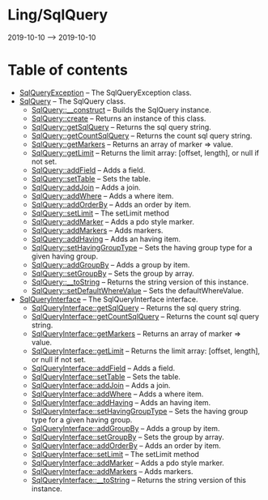 Ling/SqlQuery
================
2019-10-10 --> 2019-10-10




Table of contents
===========

- [SqlQueryException](https://github.com/lingtalfi/SqlQuery/blob/master/doc/api/Ling/SqlQuery/Exception/SqlQueryException.md) &ndash; The SqlQueryException class.
- [SqlQuery](https://github.com/lingtalfi/SqlQuery/blob/master/doc/api/Ling/SqlQuery/SqlQuery.md) &ndash; The SqlQuery class.
    - [SqlQuery::__construct](https://github.com/lingtalfi/SqlQuery/blob/master/doc/api/Ling/SqlQuery/SqlQuery/__construct.md) &ndash; Builds the SqlQuery instance.
    - [SqlQuery::create](https://github.com/lingtalfi/SqlQuery/blob/master/doc/api/Ling/SqlQuery/SqlQuery/create.md) &ndash; Returns an instance of this class.
    - [SqlQuery::getSqlQuery](https://github.com/lingtalfi/SqlQuery/blob/master/doc/api/Ling/SqlQuery/SqlQuery/getSqlQuery.md) &ndash; Returns the sql query string.
    - [SqlQuery::getCountSqlQuery](https://github.com/lingtalfi/SqlQuery/blob/master/doc/api/Ling/SqlQuery/SqlQuery/getCountSqlQuery.md) &ndash; Returns the count sql query string.
    - [SqlQuery::getMarkers](https://github.com/lingtalfi/SqlQuery/blob/master/doc/api/Ling/SqlQuery/SqlQuery/getMarkers.md) &ndash; Returns an array of marker => value.
    - [SqlQuery::getLimit](https://github.com/lingtalfi/SqlQuery/blob/master/doc/api/Ling/SqlQuery/SqlQuery/getLimit.md) &ndash; Returns the limit array: [offset, length], or null if not set.
    - [SqlQuery::addField](https://github.com/lingtalfi/SqlQuery/blob/master/doc/api/Ling/SqlQuery/SqlQuery/addField.md) &ndash; Adds a field.
    - [SqlQuery::setTable](https://github.com/lingtalfi/SqlQuery/blob/master/doc/api/Ling/SqlQuery/SqlQuery/setTable.md) &ndash; Sets the table.
    - [SqlQuery::addJoin](https://github.com/lingtalfi/SqlQuery/blob/master/doc/api/Ling/SqlQuery/SqlQuery/addJoin.md) &ndash; Adds a join.
    - [SqlQuery::addWhere](https://github.com/lingtalfi/SqlQuery/blob/master/doc/api/Ling/SqlQuery/SqlQuery/addWhere.md) &ndash; Adds a where item.
    - [SqlQuery::addOrderBy](https://github.com/lingtalfi/SqlQuery/blob/master/doc/api/Ling/SqlQuery/SqlQuery/addOrderBy.md) &ndash; Adds an order by item.
    - [SqlQuery::setLimit](https://github.com/lingtalfi/SqlQuery/blob/master/doc/api/Ling/SqlQuery/SqlQuery/setLimit.md) &ndash; The setLimit method
    - [SqlQuery::addMarker](https://github.com/lingtalfi/SqlQuery/blob/master/doc/api/Ling/SqlQuery/SqlQuery/addMarker.md) &ndash; Adds a pdo style marker.
    - [SqlQuery::addMarkers](https://github.com/lingtalfi/SqlQuery/blob/master/doc/api/Ling/SqlQuery/SqlQuery/addMarkers.md) &ndash; Adds markers.
    - [SqlQuery::addHaving](https://github.com/lingtalfi/SqlQuery/blob/master/doc/api/Ling/SqlQuery/SqlQuery/addHaving.md) &ndash; Adds an having item.
    - [SqlQuery::setHavingGroupType](https://github.com/lingtalfi/SqlQuery/blob/master/doc/api/Ling/SqlQuery/SqlQuery/setHavingGroupType.md) &ndash; Sets the having group type for a given having group.
    - [SqlQuery::addGroupBy](https://github.com/lingtalfi/SqlQuery/blob/master/doc/api/Ling/SqlQuery/SqlQuery/addGroupBy.md) &ndash; Adds a group by item.
    - [SqlQuery::setGroupBy](https://github.com/lingtalfi/SqlQuery/blob/master/doc/api/Ling/SqlQuery/SqlQuery/setGroupBy.md) &ndash; Sets the group by array.
    - [SqlQuery::__toString](https://github.com/lingtalfi/SqlQuery/blob/master/doc/api/Ling/SqlQuery/SqlQuery/__toString.md) &ndash; Returns the string version of this instance.
    - [SqlQuery::setDefaultWhereValue](https://github.com/lingtalfi/SqlQuery/blob/master/doc/api/Ling/SqlQuery/SqlQuery/setDefaultWhereValue.md) &ndash; Sets the defaultWhereValue.
- [SqlQueryInterface](https://github.com/lingtalfi/SqlQuery/blob/master/doc/api/Ling/SqlQuery/SqlQueryInterface.md) &ndash; The SqlQueryInterface interface.
    - [SqlQueryInterface::getSqlQuery](https://github.com/lingtalfi/SqlQuery/blob/master/doc/api/Ling/SqlQuery/SqlQueryInterface/getSqlQuery.md) &ndash; Returns the sql query string.
    - [SqlQueryInterface::getCountSqlQuery](https://github.com/lingtalfi/SqlQuery/blob/master/doc/api/Ling/SqlQuery/SqlQueryInterface/getCountSqlQuery.md) &ndash; Returns the count sql query string.
    - [SqlQueryInterface::getMarkers](https://github.com/lingtalfi/SqlQuery/blob/master/doc/api/Ling/SqlQuery/SqlQueryInterface/getMarkers.md) &ndash; Returns an array of marker => value.
    - [SqlQueryInterface::getLimit](https://github.com/lingtalfi/SqlQuery/blob/master/doc/api/Ling/SqlQuery/SqlQueryInterface/getLimit.md) &ndash; Returns the limit array: [offset, length], or null if not set.
    - [SqlQueryInterface::addField](https://github.com/lingtalfi/SqlQuery/blob/master/doc/api/Ling/SqlQuery/SqlQueryInterface/addField.md) &ndash; Adds a field.
    - [SqlQueryInterface::setTable](https://github.com/lingtalfi/SqlQuery/blob/master/doc/api/Ling/SqlQuery/SqlQueryInterface/setTable.md) &ndash; Sets the table.
    - [SqlQueryInterface::addJoin](https://github.com/lingtalfi/SqlQuery/blob/master/doc/api/Ling/SqlQuery/SqlQueryInterface/addJoin.md) &ndash; Adds a join.
    - [SqlQueryInterface::addWhere](https://github.com/lingtalfi/SqlQuery/blob/master/doc/api/Ling/SqlQuery/SqlQueryInterface/addWhere.md) &ndash; Adds a where item.
    - [SqlQueryInterface::addHaving](https://github.com/lingtalfi/SqlQuery/blob/master/doc/api/Ling/SqlQuery/SqlQueryInterface/addHaving.md) &ndash; Adds an having item.
    - [SqlQueryInterface::setHavingGroupType](https://github.com/lingtalfi/SqlQuery/blob/master/doc/api/Ling/SqlQuery/SqlQueryInterface/setHavingGroupType.md) &ndash; Sets the having group type for a given having group.
    - [SqlQueryInterface::addGroupBy](https://github.com/lingtalfi/SqlQuery/blob/master/doc/api/Ling/SqlQuery/SqlQueryInterface/addGroupBy.md) &ndash; Adds a group by item.
    - [SqlQueryInterface::setGroupBy](https://github.com/lingtalfi/SqlQuery/blob/master/doc/api/Ling/SqlQuery/SqlQueryInterface/setGroupBy.md) &ndash; Sets the group by array.
    - [SqlQueryInterface::addOrderBy](https://github.com/lingtalfi/SqlQuery/blob/master/doc/api/Ling/SqlQuery/SqlQueryInterface/addOrderBy.md) &ndash; Adds an order by item.
    - [SqlQueryInterface::setLimit](https://github.com/lingtalfi/SqlQuery/blob/master/doc/api/Ling/SqlQuery/SqlQueryInterface/setLimit.md) &ndash; The setLimit method
    - [SqlQueryInterface::addMarker](https://github.com/lingtalfi/SqlQuery/blob/master/doc/api/Ling/SqlQuery/SqlQueryInterface/addMarker.md) &ndash; Adds a pdo style marker.
    - [SqlQueryInterface::addMarkers](https://github.com/lingtalfi/SqlQuery/blob/master/doc/api/Ling/SqlQuery/SqlQueryInterface/addMarkers.md) &ndash; Adds markers.
    - [SqlQueryInterface::__toString](https://github.com/lingtalfi/SqlQuery/blob/master/doc/api/Ling/SqlQuery/SqlQueryInterface/__toString.md) &ndash; Returns the string version of this instance.




